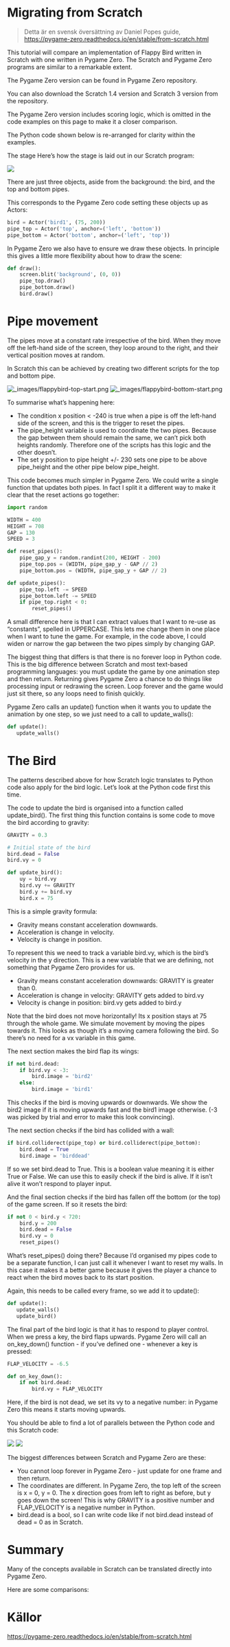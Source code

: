 # Migrating from Scratch
>Detta är en svensk översättning av Daniel Popes guide, https://pygame-zero.readthedocs.io/en/stable/from-scratch.html


This tutorial will compare an implementation of Flappy Bird written in Scratch with one written in Pygame Zero. The Scratch and Pygame Zero programs are similar to a remarkable extent.

The Pygame Zero version can be found in Pygame Zero repository.

You can also download the Scratch 1.4 version and Scratch 3 version from the repository.

The Pygame Zero version includes scoring logic, which is omitted in the code examples on this page to make it a closer comparison.

The Python code shown below is re-arranged for clarity within the examples.

The stage
Here’s how the stage is laid out in our Scratch program:

<img src="https://pygame-zero.readthedocs.io/en/stable/_images/flappybird-stage.png" />

There are just three objects, aside from the background: the bird, and the top and bottom pipes.

This corresponds to the Pygame Zero code setting these objects up as Actors:

```python
bird = Actor('bird1', (75, 200))
pipe_top = Actor('top', anchor=('left', 'bottom'))
pipe_bottom = Actor('bottom', anchor=('left', 'top'))
```

In Pygame Zero we also have to ensure we draw these objects. In principle this gives a little more flexibility about how to draw the scene:

```python
def draw():
    screen.blit('background', (0, 0))
    pipe_top.draw()
    pipe_bottom.draw()
    bird.draw()
```

# Pipe movement
The pipes move at a constant rate irrespective of the bird. When they move off the left-hand side of the screen, they loop around to the right, and their vertical position moves at random.

In Scratch this can be achieved by creating two different scripts for the top and bottom pipe.

<img src="https://pygame-zero.readthedocs.io/en/stable/_images/flappybird-top-start.png" alt="_images/flappybird-top-start.png"/>
<img src="https://pygame-zero.readthedocs.io/en/stable/_images/flappybird-bottom-start.png" alt="_images/flappybird-bottom-start.png"/>

To summarise what’s happening here:

- The condition x position < -240 is true when a pipe is off the left-hand side of the screen, and this is the trigger to reset the pipes.
- The pipe_height variable is used to coordinate the two pipes. Because the gap between them should remain the same, we can’t pick both heights randomly. Therefore one of the scripts has this logic and the other doesn’t.
- The set y position to pipe height +/- 230 sets one pipe to be above pipe_height and the other pipe below pipe_height.

This code becomes much simpler in Pygame Zero. We could write a single function that updates both pipes. In fact I split it a different way to make it clear that the reset actions go together:

```python
import random

WIDTH = 400
HEIGHT = 708
GAP = 130
SPEED = 3

def reset_pipes():
    pipe_gap_y = random.randint(200, HEIGHT - 200)
    pipe_top.pos = (WIDTH, pipe_gap_y - GAP // 2)
    pipe_bottom.pos = (WIDTH, pipe_gap_y + GAP // 2)

def update_pipes():
    pipe_top.left -= SPEED
    pipe_bottom.left -= SPEED
    if pipe_top.right < 0:
        reset_pipes()
```

A small difference here is that I can extract values that I want to re-use as “constants”, spelled in UPPERCASE. This lets me change them in one place when I want to tune the game. For example, in the code above, I could widen or narrow the gap between the two pipes simply by changing GAP.

The biggest thing that differs is that there is no forever loop in Python code. This is the big difference between Scratch and most text-based programming languages: you must update the game by one animation step and then return. Returning gives Pygame Zero a chance to do things like processing input or redrawing the screen. Loop forever and the game would just sit there, so any loops need to finish quickly.

Pygame Zero calls an update() function when it wants you to update the animation by one step, so we just need to a call to update_walls():

```python
def update():
   update_walls()
```


# The Bird

The patterns described above for how Scratch logic translates to Python code also apply for the bird logic. Let’s look at the Python code first this time.

The code to update the bird is organised into a function called update_bird(). The first thing this function contains is some code to move the bird according to gravity:

```python
GRAVITY = 0.3

# Initial state of the bird
bird.dead = False
bird.vy = 0

def update_bird():
    uy = bird.vy
    bird.vy += GRAVITY
    bird.y += bird.vy
    bird.x = 75
```

This is a simple gravity formula:

- Gravity means constant acceleration downwards.
- Acceleration is change in velocity.
- Velocity is change in position.

To represent this we need to track a variable bird.vy, which is the bird’s velocity in the y direction. This is a new variable that we are defining, not something that Pygame Zero provides for us.

- Gravity means constant acceleration downwards: GRAVITY is greater than 0.
- Acceleration is change in velocity: GRAVITY gets added to bird.vy
- Velocity is change in position: bird.vy gets added to bird.y

Note that the bird does not move horizontally! Its x position stays at 75 through the whole game. We simulate movement by moving the pipes towards it. This looks as though it’s a moving camera following the bird. So there’s no need for a vx variable in this game.

The next section makes the bird flap its wings:
```python
if not bird.dead:
    if bird.vy < -3:
        bird.image = 'bird2'
    else:
        bird.image = 'bird1'
```

This checks if the bird is moving upwards or downwards. We show the bird2 image if it is moving upwards fast and the bird1 image otherwise. (-3 was picked by trial and error to make this look convincing).

The next section checks if the bird has collided with a wall:

```python
if bird.colliderect(pipe_top) or bird.colliderect(pipe_bottom):
    bird.dead = True
    bird.image = 'birddead'
```

If so we set bird.dead to True. This is a boolean value meaning it is either True or False. We can use this to easily check if the bird is alive. If it isn’t alive it won’t respond to player input.

And the final section checks if the bird has fallen off the bottom (or the top) of the game screen. If so it resets the bird:

```python
if not 0 < bird.y < 720:
    bird.y = 200
    bird.dead = False
    bird.vy = 0
    reset_pipes()
```

What’s reset_pipes() doing there? Because I’d organised my pipes code to be a separate function, I can just call it whenever I want to reset my walls. In this case it makes it a better game because it gives the player a chance to react when the bird moves back to its start position.

Again, this needs to be called every frame, so we add it to update():

```python
def update():
   update_walls()
   update_bird()
```

The final part of the bird logic is that it has to respond to player control. When we press a key, the bird flaps upwards. Pygame Zero will call an on_key_down() function - if you’ve defined one - whenever a key is pressed:

```python
FLAP_VELOCITY = -6.5

def on_key_down():
    if not bird.dead:
        bird.vy = FLAP_VELOCITY
```

Here, if the bird is not dead, we set its vy to a negative number: in Pygame Zero this means it starts moving upwards.

You should be able to find a lot of parallels between the Python code and this Scratch code:

<img src="https://pygame-zero.readthedocs.io/en/stable/_images/flappybird-bird-start.png"/> <img src="https://pygame-zero.readthedocs.io/en/stable/_images/flappybird-bird-space.png"/>

The biggest differences between Scratch and Pygame Zero are these:

- You cannot loop forever in Pygame Zero - just update for one frame and then return.
- The coordinates are different. In Pygame Zero, the top left of the screen is x = 0, y = 0. The x direction goes from left to right as before, but y goes down the screen! This is why GRAVITY is a positive number and FLAP_VELOCITY is a negative number in Python.
- bird.dead is a bool, so I can write code like if not bird.dead instead of dead = 0 as in Scratch.

# Summary
Many of the concepts available in Scratch can be translated directly into Pygame Zero.

Here are some comparisons:


# Källor
https://pygame-zero.readthedocs.io/en/stable/from-scratch.html
